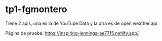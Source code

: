 # tp1-fgmontero

Tiene 2 apis, una es la de YouTube Data y la otra es de open weather api

Página de prueba:
https://inspiring-jennings-ae7715.netlify.app/
